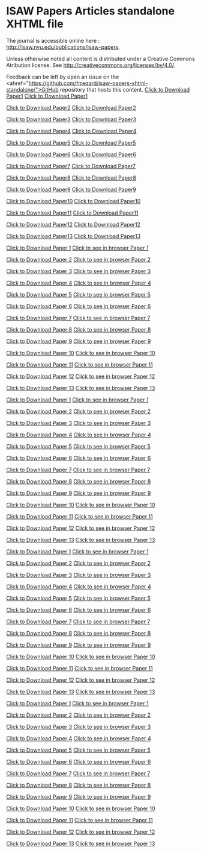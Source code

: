 # ISAW Papers Articles standalone XHTML file



The journal is accessible online here : <a href="http://isaw.nyu.edu/publications/isaw-papers">http://isaw.nyu.edu/publications/isaw-papers</a>.

Unless otherwise noted all content is distributed under a Creative Commons Atribution license. See <a href="http://creativecommons.org/licenses/by/4.0/">http://creativecommons.org/licenses/by/4.0/</a>.

Feedback can be left by open an issue on the <ahref="https://github.com/fmezard/isaw-papers-xhtml-standalone/">GitHub repository</a> that hosts this content.
<a href='1/index_image64.xhtml' download>Click to Download Paper1</a>
<a href='1/index_image64.xhtml' download>Click to Download Paper1</a>

<a href='2/index_image64.xhtml' download>Click to Download Paper2</a>
<a href='2/index_image64.xhtml' download>Click to Download Paper2</a>

<a href='3/index_image64.xhtml' download>Click to Download Paper3</a>
<a href='3/index_image64.xhtml' download>Click to Download Paper3</a>

<a href='4/index_image64.xhtml' download>Click to Download Paper4</a>
<a href='4/index_image64.xhtml' download>Click to Download Paper4</a>

<a href='5/index_image64.xhtml' download>Click to Download Paper5</a>
<a href='5/index_image64.xhtml' download>Click to Download Paper5</a>

<a href='6/index_image64.xhtml' download>Click to Download Paper6</a>
<a href='6/index_image64.xhtml' download>Click to Download Paper6</a>

<a href='7/index_image64.xhtml' download>Click to Download Paper7</a>
<a href='7/index_image64.xhtml' download>Click to Download Paper7</a>

<a href='8/index_image64.xhtml' download>Click to Download Paper8</a>
<a href='8/index_image64.xhtml' download>Click to Download Paper8</a>

<a href='9/index_image64.xhtml' download>Click to Download Paper9</a>
<a href='9/index_image64.xhtml' download>Click to Download Paper9</a>

<a href='10/index_image64.xhtml' download>Click to Download Paper10</a>
<a href='10/index_image64.xhtml' download>Click to Download Paper10</a>

<a href='11/index_image64.xhtml' download>Click to Download Paper11</a>
<a href='11/index_image64.xhtml' download>Click to Download Paper11</a>

<a href='12/index_image64.xhtml' download>Click to Download Paper12</a>
<a href='12/index_image64.xhtml' download>Click to Download Paper12</a>

<a href='13/index_image64.xhtml' download>Click to Download Paper13</a>
<a href='13/index_image64.xhtml' download>Click to Download Paper13</a>

<a href='1/standlone-1.xhtml' download>Click to Download Paper 1</a>
<a href='1/standlone-1.xhtml'>Click to see in browser Paper 1</a>

<a href='2/standlone-2.xhtml' download>Click to Download Paper 2</a>
<a href='2/standlone-2.xhtml'>Click to see in browser Paper 2</a>

<a href='3/standlone-3.xhtml' download>Click to Download Paper 3</a>
<a href='3/standlone-3.xhtml'>Click to see in browser Paper 3</a>

<a href='4/standlone-4.xhtml' download>Click to Download Paper 4</a>
<a href='4/standlone-4.xhtml'>Click to see in browser Paper 4</a>

<a href='5/standlone-5.xhtml' download>Click to Download Paper 5</a>
<a href='5/standlone-5.xhtml'>Click to see in browser Paper 5</a>

<a href='6/standlone-6.xhtml' download>Click to Download Paper 6</a>
<a href='6/standlone-6.xhtml'>Click to see in browser Paper 6</a>

<a href='7/standlone-7.xhtml' download>Click to Download Paper 7</a>
<a href='7/standlone-7.xhtml'>Click to see in browser Paper 7</a>

<a href='8/standlone-8.xhtml' download>Click to Download Paper 8</a>
<a href='8/standlone-8.xhtml'>Click to see in browser Paper 8</a>

<a href='9/standlone-9.xhtml' download>Click to Download Paper 9</a>
<a href='9/standlone-9.xhtml'>Click to see in browser Paper 9</a>

<a href='10/standlone-10.xhtml' download>Click to Download Paper 10</a>
<a href='10/standlone-10.xhtml'>Click to see in browser Paper 10</a>

<a href='11/standlone-11.xhtml' download>Click to Download Paper 11</a>
<a href='11/standlone-11.xhtml'>Click to see in browser Paper 11</a>

<a href='12/standlone-12.xhtml' download>Click to Download Paper 12</a>
<a href='12/standlone-12.xhtml'>Click to see in browser Paper 12</a>

<a href='13/standlone-13.xhtml' download>Click to Download Paper 13</a>
<a href='13/standlone-13.xhtml'>Click to see in browser Paper 13</a>

<a href='1/standlone-1.xhtml' download>Click to Download Paper 1</a>
<a href='1/standlone-1.xhtml'>Click to see in browser Paper 1</a>

<a href='2/standlone-2.xhtml' download>Click to Download Paper 2</a>
<a href='2/standlone-2.xhtml'>Click to see in browser Paper 2</a>

<a href='3/standlone-3.xhtml' download>Click to Download Paper 3</a>
<a href='3/standlone-3.xhtml'>Click to see in browser Paper 3</a>

<a href='4/standlone-4.xhtml' download>Click to Download Paper 4</a>
<a href='4/standlone-4.xhtml'>Click to see in browser Paper 4</a>

<a href='5/standlone-5.xhtml' download>Click to Download Paper 5</a>
<a href='5/standlone-5.xhtml'>Click to see in browser Paper 5</a>

<a href='6/standlone-6.xhtml' download>Click to Download Paper 6</a>
<a href='6/standlone-6.xhtml'>Click to see in browser Paper 6</a>

<a href='7/standlone-7.xhtml' download>Click to Download Paper 7</a>
<a href='7/standlone-7.xhtml'>Click to see in browser Paper 7</a>

<a href='8/standlone-8.xhtml' download>Click to Download Paper 8</a>
<a href='8/standlone-8.xhtml'>Click to see in browser Paper 8</a>

<a href='9/standlone-9.xhtml' download>Click to Download Paper 9</a>
<a href='9/standlone-9.xhtml'>Click to see in browser Paper 9</a>

<a href='10/standlone-10.xhtml' download>Click to Download Paper 10</a>
<a href='10/standlone-10.xhtml'>Click to see in browser Paper 10</a>

<a href='11/standlone-11.xhtml' download>Click to Download Paper 11</a>
<a href='11/standlone-11.xhtml'>Click to see in browser Paper 11</a>

<a href='12/standlone-12.xhtml' download>Click to Download Paper 12</a>
<a href='12/standlone-12.xhtml'>Click to see in browser Paper 12</a>

<a href='13/standlone-13.xhtml' download>Click to Download Paper 13</a>
<a href='13/standlone-13.xhtml'>Click to see in browser Paper 13</a>

<a href='1/standlone-1.xhtml' download>Click to Download Paper 1</a>
<a href='1/standlone-1.xhtml'>Click to see in browser Paper 1</a>

<a href='2/standlone-2.xhtml' download>Click to Download Paper 2</a>
<a href='2/standlone-2.xhtml'>Click to see in browser Paper 2</a>

<a href='3/standlone-3.xhtml' download>Click to Download Paper 3</a>
<a href='3/standlone-3.xhtml'>Click to see in browser Paper 3</a>

<a href='4/standlone-4.xhtml' download>Click to Download Paper 4</a>
<a href='4/standlone-4.xhtml'>Click to see in browser Paper 4</a>

<a href='5/standlone-5.xhtml' download>Click to Download Paper 5</a>
<a href='5/standlone-5.xhtml'>Click to see in browser Paper 5</a>

<a href='6/standlone-6.xhtml' download>Click to Download Paper 6</a>
<a href='6/standlone-6.xhtml'>Click to see in browser Paper 6</a>

<a href='7/standlone-7.xhtml' download>Click to Download Paper 7</a>
<a href='7/standlone-7.xhtml'>Click to see in browser Paper 7</a>

<a href='8/standlone-8.xhtml' download>Click to Download Paper 8</a>
<a href='8/standlone-8.xhtml'>Click to see in browser Paper 8</a>

<a href='9/standlone-9.xhtml' download>Click to Download Paper 9</a>
<a href='9/standlone-9.xhtml'>Click to see in browser Paper 9</a>

<a href='10/standlone-10.xhtml' download>Click to Download Paper 10</a>
<a href='10/standlone-10.xhtml'>Click to see in browser Paper 10</a>

<a href='11/standlone-11.xhtml' download>Click to Download Paper 11</a>
<a href='11/standlone-11.xhtml'>Click to see in browser Paper 11</a>

<a href='12/standlone-12.xhtml' download>Click to Download Paper 12</a>
<a href='12/standlone-12.xhtml'>Click to see in browser Paper 12</a>

<a href='13/standlone-13.xhtml' download>Click to Download Paper 13</a>
<a href='13/standlone-13.xhtml'>Click to see in browser Paper 13</a>

<a href='1/standlone-1.xhtml' download>Click to Download Paper 1</a>
<a href='1/standlone-1.xhtml'>Click to see in browser Paper 1</a>

<a href='2/standlone-2.xhtml' download>Click to Download Paper 2</a>
<a href='2/standlone-2.xhtml'>Click to see in browser Paper 2</a>

<a href='3/standlone-3.xhtml' download>Click to Download Paper 3</a>
<a href='3/standlone-3.xhtml'>Click to see in browser Paper 3</a>

<a href='4/standlone-4.xhtml' download>Click to Download Paper 4</a>
<a href='4/standlone-4.xhtml'>Click to see in browser Paper 4</a>

<a href='5/standlone-5.xhtml' download>Click to Download Paper 5</a>
<a href='5/standlone-5.xhtml'>Click to see in browser Paper 5</a>

<a href='6/standlone-6.xhtml' download>Click to Download Paper 6</a>
<a href='6/standlone-6.xhtml'>Click to see in browser Paper 6</a>

<a href='7/standlone-7.xhtml' download>Click to Download Paper 7</a>
<a href='7/standlone-7.xhtml'>Click to see in browser Paper 7</a>

<a href='8/standlone-8.xhtml' download>Click to Download Paper 8</a>
<a href='8/standlone-8.xhtml'>Click to see in browser Paper 8</a>

<a href='9/standlone-9.xhtml' download>Click to Download Paper 9</a>
<a href='9/standlone-9.xhtml'>Click to see in browser Paper 9</a>

<a href='10/standlone-10.xhtml' download>Click to Download Paper 10</a>
<a href='10/standlone-10.xhtml'>Click to see in browser Paper 10</a>

<a href='11/standlone-11.xhtml' download>Click to Download Paper 11</a>
<a href='11/standlone-11.xhtml'>Click to see in browser Paper 11</a>

<a href='12/standlone-12.xhtml' download>Click to Download Paper 12</a>
<a href='12/standlone-12.xhtml'>Click to see in browser Paper 12</a>

<a href='13/standlone-13.xhtml' download>Click to Download Paper 13</a>
<a href='13/standlone-13.xhtml'>Click to see in browser Paper 13</a>

